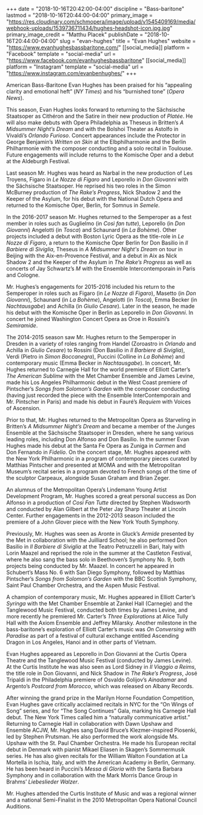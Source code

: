 +++
date = "2018-10-16T20:42:00-04:00"
discipline = "Bass-baritone"
lastmod = "2018-10-16T20:44:00-04:00"
primary_image = "https://res.cloudinary.com/schmopera/image/upload/v1545409169/media/webhook-uploads/1539736711434/hughes-headshot-icon.jpg.jpg"
primary_image_credit = "Matthu Placek"
publishDate = "2018-10-16T20:44:00-04:00"
slug = "evan-hughes"
title = "Evan Hughes"
website = "https://www.evanhughesbassbaritone.com/"
[[social_media]]
platform = "Facebook"
template = "social-media"
url = "https://www.facebook.com/evanhughesbassbaritone"
[[social_media]]
platform = "Instagram"
template = "social-media"
url = "https://www.instagram.com/evanbenhughes/"
+++

American Bass-Baritone Evan Hughes has been praised for his “appealing clarity and emotional heft” (*NY Times*) and his “burnished tone” (*Opera News*). 

This season, Evan Hughes looks forward to returning to the Sächsische Staatsoper as Cithéron and the Satire in their new production of *Platée*. He will also make debuts with Opera Philadelphia as Theseus in Britten’s *A Midsummer Night’s Dream* and with the Bolshoi Theater as Astolfo in Vivaldi’s *Orlando Furioso*. Concert appearances include the Protector in George Benjamin’s *Written on Skin* at the Elbphilharmonie and the Berlin Philharmonie with the composer conducting and a solo recital in Toulouse. Future engagements will include returns to the Komische Oper and a debut at the Aldeburgh Festival.

Last season Mr. Hughes was heard as Narbal in the new production of Les Troyens, Figaro in *Le Nozze di Figaro* and Leporello in *Don Giovanni* with the Sächsische Staatsoper. He reprised his two roles in the Simon McBurney production of *The Rake’s Progress*, Nick Shadow 2 and the Keeper of the Asylum, for his debut with the National Dutch Opera and returned to the Komische Oper, Berlin, for Somnus in *Semele*. 

In the 2016-2017 season Mr. Hughes returned to the Semperoper as a fest member in roles such as Guglielmo (in *Così fan tutte*), Leporello (in *Don Giovanni*) Angelotti (in *Tosca*) and Schaunard (in *La Bohème*). Other projects included a debut with Boston Lyric Opera as the title-role in *Le Nozze di Figaro*, a return to the Komische Oper Berlin for Don Basilio in *Il Barbiere di Siviglia*, Theseus in *A Midsummer Night's Dream* on tour in Beijing with the Aix-en-Provence Festival, and a debut in Aix as Nick Shadow 2 and the Keeper of the Asylum in *The Rake’s Progress* as well as concerts of Jay Schwartz’s *M* with the Ensemble Intercontemporain in Paris and Cologne.

Mr. Hughes’s engagements for 2015-2016 included his return to the Semperoper in roles such as Figaro (in *Le Nozze di Figaro*), Masetto (in *Don Giovanni*), Schaunard (in *La Bohème*), Angelotti (in *Tosca*), Emma Becker (in *Nachtausgabe*) and Achilla (in *Giulio Cesare*). Later in the season, he made his debut with the Komische Oper in Berlin as Leporello in *Don Giovanni*. In concert he joined Washington Concert Opera as Oroe in Rossini’s *Semiramide*.

The 2014-2015 season saw Mr. Hughes return to the Semperoper in Dresden in a variety of roles ranging from Handel (Zoroastro in *Orlando* and Achilla in *Giulio Cesare*) to Rossini (Don Basilio in *Il Barbiere di Siviglia*), Verdi (Pietro in *Simon Boccanegra*), Puccini (Colline in *La Bohème*) and contemporary music (Emma Becker in *Nachtausgabe*). In concert, Mr. Hughes returned to Carnegie Hall for the world premiere of Elliott Carter’s *The American Sublime* with the Met Chamber Ensemble and James Levine, made his Los Angeles Philharmonic debut in the West Coast premiere of Pintscher’s *Songs from Solomon’s Garden* with the composer conducting (having just recorded the piece with the Ensemble InterContemporain and Mr. Pintscher in Paris) and made his debut in Fauré’s *Requiem* with Voices of Ascension. 

Prior to that, Mr. Hughes returned to the Metropolitan Opera as Starveling in Britten’s *A Midsummer Night’s Dream* and became a member of the Junges Ensemble at the Sächsische Staatsoper in Dresden, where he sang various leading roles, including Don Alfonso and Don Basilio. In the summer Evan Hughes made his debut at the Santa Fe Opera as Zuniga in *Carmen* and Don Fernando in *Fidelio*. On the concert stage, Mr. Hughes appeared with the New York Philharmonic in a program of contemporary pieces curated by Matthias Pintscher and presented at MOMA and with the Metropolitan Museum’s recital series in a program devoted to French songs of the time of the sculptor Carpeaux, alongside Susan Graham and Brian Zeger.

An alumnus of the Metropolitan Opera’s Lindemann Young Artist Development Program, Mr. Hughes scored a great personal success as Don Alfonso in a production of *Così Fan Tutte* directed by Stephen Wadsworth and conducted by Alan Gilbert at the Peter Jay Sharp Theater at Lincoln Center. Further engagements in the 2012-2013 season included the premiere of a John Glover piece with the New York Youth Symphony. 

Previously, Mr. Hughes was seen as Aronte in Gluck’s *Armide* presented by the Met in collaboration with the Juilliard School; he also performed Don Basilio in *Il Barbiere di Siviglia* at the Teatro Petruzzelli in Bari, Italy with Lorin Maazel and reprised the role in the summer at the Castleton Festival, where he also sang the bass solo in Beethoven’s Symphony No. 9, both projects being conducted by Mr. Maazel. In concert he appeared in Schubert’s Mass No. 6 with San Diego Symphony, followed by Matthias Pintscher’s *Songs from Solomon’s Garden* with the BBC Scottish Symphony, Saint Paul Chamber Orchestra, and the Aspen Music Festival.

A champion of contemporary music, Mr. Hughes appeared in Elliott Carter’s *Syringa* with the Met Chamber Ensemble at Zankel Hall (Carnegie) and the Tanglewood Music Festival, conducted both times by James Levine, and more recently he premiered Mr. Carter’s *Three Explorations* at Alice Tully Hall with the Axiom Ensemble and Jeffrey Milarsky. Another milestone in the bass-baritone’s exploration of Elliott Carter’s music was *On Conversing with Paradise* as part of a festival of cultural exchange entitled Ascending Dragon in Los Angeles, Hanoi and in other parts of Vietnam.

Evan Hughes appeared as Leporello in Don Giovanni at the Curtis Opera Theatre and the Tanglewood Music Festival (conducted by James Levine). At the Curtis Institute he was also seen as Lord Sidney in *Il Viaggio a Reims*, the title role in Don Giovanni, and Nick Shadow in *The Rake’s Progress*, José Tripaldi in the Philadelphia premiere of Osvaldo Golijov’s *Ainadamar* and Argento’s *Postcard from Morocco*, which was released on Albany Records.

After winning the grand prize in the Marilyn Horne Foundation Competition, Evan Hughes gave critically acclaimed recitals in NYC for the “On Wings of Song” series, and for “The Song Continues” Gala, marking his Carnegie Hall debut. The New York Times called him a “naturally communicative artist.” Returning to Carnegie Hall in collaboration with Dawn Upshaw and Ensemble ACJW, Mr. Hughes sang David Bruce’s Klezmer-inspired Piosenki, led by Stephen Prutsman. He also performed the work alongside Ms. Upshaw with the St. Paul Chamber Orchestra. He made his European recital debut in Denmark with pianist Mikael Eliasen in Skagen’s Sommermusik series. He has also given recitals for the William Walton Foundation at La Mortella in Ischia, Italy, and with the American Academy in Berlin, Germany. He has been heard in Puccini’s *Messa di Gloria* with the Santa Barbara Symphony and in collaboration with the Mark Morris Dance Group in Brahms’ *Liebeslieder Walzer*.

Mr. Hughes attended the Curtis Institute of Music and was a regional winner and a national Semi-Finalist in the 2010 Metropolitan Opera National Council Auditions.
